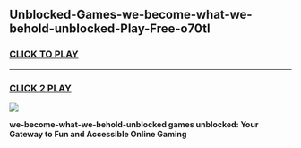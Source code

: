 
## Unblocked-Games-we-become-what-we-behold-unblocked-Play-Free-o70tl
<h3>
<a href="https://premium76.site?title=we-become-what-we-behold-unblocked&ref=10A">CLICK TO PLAY</a></h3>
<hr>

<h3>
<a href="https://premium76.site?title=we-become-what-we-behold-unblocked&ref=10A">CLICK 2 PLAY</a>
  
</h3>

<a href="https://premium76.site?title=we-become-what-we-behold-unblocked&ref=10A"><img src="https://clearcache.store/games.png"></a>


**we-become-what-we-behold-unblocked games unblocked: Your Gateway to Fun and Accessible Online Gaming**
